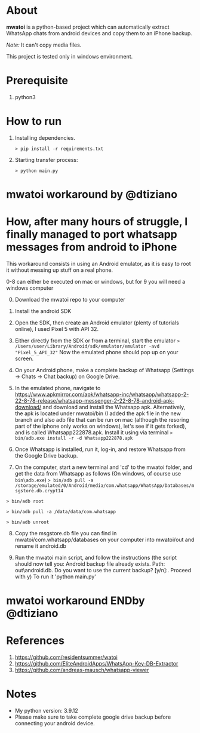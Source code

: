 # About

**mwatoi** is a python-based project which can automatically extract WhatsApp chats from android devices and copy them to an iPhone backup.

*Note:* It can't copy media files.

This project is tested only in windows environment.

# Prerequisite

1. python3

# How to run

1. Installing dependencies.

    `> pip install -r requirements.txt`

2. Starting transfer process:

    `> python main.py`



# mwatoi workaround by @dtiziano



# How, after many hours of struggle, I finally managed to port whatsapp messages from android to iPhone
This workaround consists in using an Android emulator, as it is easy to root it without messing up stuff on a real phone.

0-8 can either be executed on mac or windows, but for 9 you will need a windows computer

0. Download the mwatoi repo to your computer 

1. Install the android SDK 

2. Open the SDK, then create an Android emulator (plenty of tutorials online), I used Pixel 5 with API 32.

3. Either directly from the SDK or from a terminal, start the emulator `> /Users/user/Library/Android/sdk/emulator/emulator -avd "Pixel_5_API_32"`
Now the emulated phone should pop up on your screen.

4. On your Android phone, make a complete backup of Whatsapp (Settings -> Chats -> Chat backup) on Google Drive.

5. In the emulated phone, navigate to https://www.apkmirror.com/apk/whatsapp-inc/whatsapp/whatsapp-2-22-8-78-release/whatsapp-messenger-2-22-8-78-android-apk-download/ and 
download and install the Whatsapp apk. Alternatively, the apk is located under mwatoi/bin (I added the apk file in the new branch and also adb file that can be run on mac (although the resoring part of the iphone only works on windows), let's see if it gets forked), and is called Whatsapp222878.apk.  Install it using via terminal `> bin/adb.exe install -r -d Whatsapp222878.apk`

6. Once Whatsapp is installed, run it, log-in, and restore Whatsapp from the Google Drive backup.

7. On the computer, start a new terminal and 'cd' to the mwatoi folder, and get the data from Whatsapp as follows 
(On windows, of course use `bin\adb.exe`)
`> bin/adb pull -a /storage/emulated/0/Android/media/com.whatsapp/WhatsApp/Databases/msgstore.db.crypt14`

`> bin/adb root`

`> bin/adb pull -a /data/data/com.whatsapp`

`> bin/adb unroot`


8. Copy the msgstore.db file you can find in mwatoi/com.whatsapp/databases on your computer into mwatoi/out and rename it android.db

9. Run the mwatoi main script, and follow the instructions (the script should now tell you: Android backup file already exists. Path: out\\android.db. Do you want to use the current backup? [y/n]:. Proceed with y)
To run it 'python main.py'

# mwatoi workaround ENDby @dtiziano


# References

1. https://github.com/residentsummer/watoi
2. https://github.com/EliteAndroidApps/WhatsApp-Key-DB-Extractor
3. https://github.com/andreas-mausch/whatsapp-viewer


# Notes
- My python version: 3.9.12
- Please make sure to take complete google drive backup before connecting your android device.
